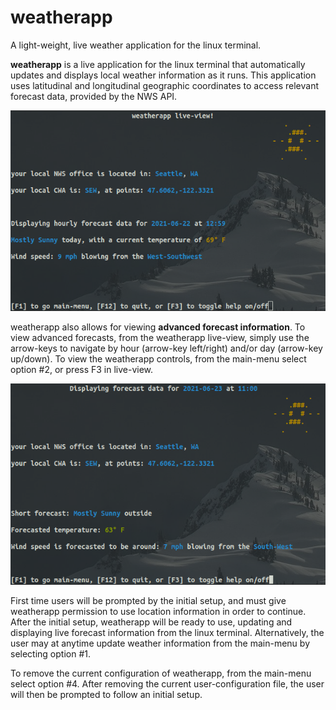# weatherapp
A light-weight, live weather application for the linux terminal.

<b>weatherapp</b> is a live application for the linux terminal that automatically updates and displays local weather information as it runs. This application uses latitudinal and longitudinal geographic coordinates to access relevant forecast data, provided by the NWS API.  


![weatherapp live-view](https://github.com/BenjaminVC/weatherapp/blob/main/weatherapplive.png?raw=true)


weatherapp also allows for viewing <b>advanced forecast information</b>. 
To view advanced forecasts, from the weatherapp live-view, simply use the arrow-keys to navigate by hour (arrow-key left/right) and/or day (arrow-key up/down).
To view the weatherapp controls, from the main-menu select option #2, or press F3 in live-view.   


![weatherapp advanced-forecast view](https://github.com/BenjaminVC/weatherapp/blob/main/weatherappadvanced.png?raw=true)


First time users will be prompted by the initial setup, and must give weatherapp permission to use location information in order to continue.  
After the initial setup, weatherapp will be ready to use, updating and displaying live forecast information from the linux terminal. 
Alternatively, the user may at anytime update weather information from the main-menu by selecting option #1.

To remove the current configuration of weatherapp, from the main-menu select option #4.  After removing the current user-configuration file, 
the user will then be prompted to follow an initial setup.
